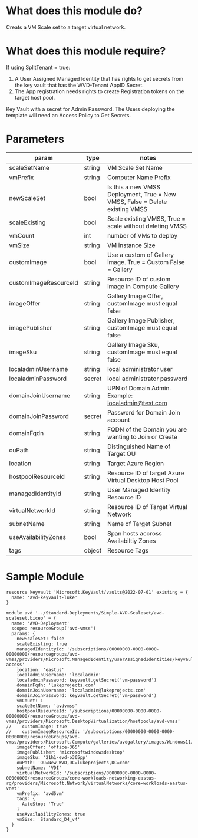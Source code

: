 # What does this module do?
Creats a VM Scale set to a target virtual network.   

# What does this module require?

If using SplitTenant = true: 
1. A User Assigned Managed Identity that has rights to get secrets from the key vault that has the WVD-Tenant AppID Secret.
2. The App registration needs rights to create Registration tokens on the target host pool.  

Key Vault with a secret for Admin Password.  The Users deploying the template will need an Access Policy to Get Secrets.

# Parameters
param | type | notes
------|------|------
scaleSetName | string | VM Scale Set Name
vmPrefix | string | Computer Name Prefix
newScaleSet | bool | Is this a new VMSS Deployment, True = New VMSS, False = Delete existing VMSS
scaleExisting | bool | Scale existing VMSS, True = scale without deleting VMSS
vmCount | int | number of VMs to deploy
vmSize | string | VM instance Size
customImage | bool | Use a custom of Gallery image.  True = Custom False = Gallery
customImageResourceId | string | Resource ID of custom image in Compute Gallery
imageOffer | string | Gallery Image Offer, customImage must equal false
imagePublisher | string | Gallery Image Publisher, customImage must equal false
imageSku | string | Gallery Image Sku, customImage must equal false
localadminUsername | string | local administrator user
localadminPassword | secret | local administrator password
domainJoinUsername | string | UPN of Domain Admin.  Example: localadmin@test.com
domainJoinPassword | secret | Password for Domain Join account
domainFqdn | string | FQDN of the Domain you are wanting to Join or Create
ouPath | string | Distinguished Name of Target OU
location | string | Target Azure Region
hostpoolResourceId | string | Resource ID of target Azure Virtual Desktop Host Pool
managedIdentityId | string | User Managed Identity Resource ID
virtualNetworkId | string | Resource ID of Target Virtual Network
subnetName | string | Name of Target Subnet
useAvailabilityZones | bool | Span hosts accross Availabiltiy Zones
tags | object | Resource Tags


# Sample Module

```Bicep
resource keyvault 'Microsoft.KeyVault/vaults@2022-07-01' existing = {
  name: 'avd-keyvault-luke'  
}

module avd '../Standard-Deployments/Simple-AVD-Scaleset/avd-scaleset.bicep' = {
  name: 'AVD-Deployment'
  scope: resourceGroup('avd-vmss')
  params: {
    newScaleSet: false
    scaleExisting: true
    managedIdentityId: '/subscriptions/00000000-0000-0000-00000000/resourcegroups/avd-vmss/providers/Microsoft.ManagedIdentity/userAssignedIdentities/keyvault-access'
    location: 'eastus'
    localadminUsername: 'localadmin'
    localadminPassword: keyvault.getSecret('vm-password') 
    domainFqdn: 'lukeprojects.com'
    domainJoinUsername: 'localadmin@lukeprojects.com'  
    domainJoinPassword: keyvault.getSecret('vm-password')
    vmCount: 1
    scaleSetName: 'avdvmss'
    hostpoolResourceId: '/subscriptions/00000000-0000-0000-00000000/resourceGroups/avd-vmss/providers/Microsoft.DesktopVirtualization/hostpools/avd-vmss' 
//    customImage: true
//    customImageResourceId: '/subscriptions/00000000-0000-0000-00000000/resourceGroups/avd-vmss/providers/Microsoft.Compute/galleries/avdgallery/images/Windows11/versions/2022.10.5'  
    imageOffer: 'office-365'
    imagePublisher: 'microsoftwindowsdesktop'
    imageSku: '21h1-evd-o365pp'
    ouPath: 'OU=New-WVD,DC=lukeprojects,DC=com' 
    subnetName: 'VDI'
    virtualNetworkId: '/subscriptions/00000000-0000-0000-00000000/resourceGroups/core-workloads-networking-eastus-rg/providers/Microsoft.Network/virtualNetworks/core-workloads-eastus-vnet'
    vmPrefix: 'avd5vm'  
    tags: {
      AutoStop: 'True'
    } 
    useAvailabilityZones: true
    vmSize: 'Standard_D4_v4'              
  }   
}

```
